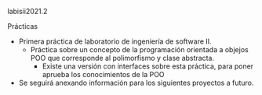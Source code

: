 labisii2021.2

Prácticas 
* Primera práctica de laboratorio de ingeniería de software II.
  - Práctica sobre un concepto de la programación orientada a objejos POO que corresponde al polimorfismo y clase abstracta.
    - Existe una versión con interfaces sobre esta práctica, para poner aprueba los conocimientos de la POO
* Se seguirá anexando información para los siguientes proyectos a futuro.
